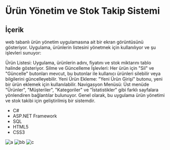 # Ürün Yönetim ve Stok Takip Sistemi

## İçerik
web tabanlı ürün yönetim uygulamasına ait bir ekran görüntüsünü gösteriyor. Uygulama, ürünlerin listesini yönetmek için kullanılıyor ve şu işlevleri sunuyor:

Ürün Listesi: Uygulama, ürünlerin adını, fiyatını ve stok miktarını tablo halinde gösteriyor.
Silme ve Güncelleme İşlevleri: Her ürün için "Sil" ve "Güncelle" butonları mevcut, bu butonlar ile kullanıcı ürünleri silebilir veya bilgilerini güncelleyebilir.
Yeni Ürün Ekleme: "Yeni Ürün Girişi" butonu, yeni bir ürün eklemek için kullanılabilir.
Navigasyon Menüsü: Üst menüde "Ürünler", "Müşteriler", "Kategoriler" ve "İstatistikler" gibi farklı sayfalara yönlendiren bağlantılar bulunuyor.
Genel olarak, bu uygulama ürün yönetimi ve stok takibi için geliştirilmiş bir sistemdir.



- C#
- ASP.NET Framework
- SQL
- HTML5
- CSS3






![a](https://github.com/user-attachments/assets/312fe010-4511-4ebf-9516-3c79360ed433)
![bb](https://github.com/user-attachments/assets/1e46b0bf-a7f1-4202-abae-2b27b15fc3c1)
![c](https://github.com/user-attachments/assets/b0753a6d-639b-45a0-88a5-244c6c28afac)
